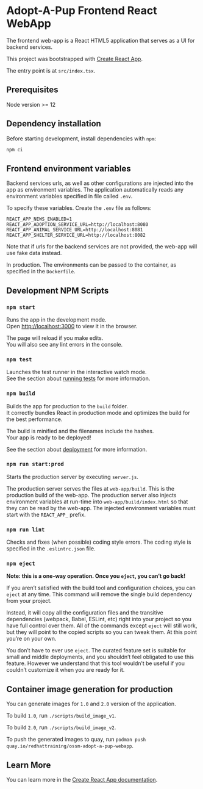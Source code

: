 # Adopt-A-Pup Frontend React WebApp

The frontend web-app is a React HTML5 application that serves as a UI for backend services.

This project was bootstrapped with [Create React App](https://github.com/facebook/create-react-app).

The entry point is at `src/index.tsx`.

## Prerequisites

Node version >= 12

## Dependency installation

Before starting development, install dependencies with `npm`:

```sh
npm ci
```

## Frontend environment variables

Backend services urls, as well as other configurations are injected into the app as environment variables.
The application automatically reads any environment variables specified in file called `.env`.

To specify these variables. Create the `.env` file as follows:

```
REACT_APP_NEWS_ENABLED=1
REACT_APP_ADOPTION_SERVICE_URL=http://localhost:8080
REACT_APP_ANIMAL_SERVICE_URL=http://localhost:8081
REACT_APP_SHELTER_SERVICE_URL=http://localhost:8082
```

Note that if urls for the backend services are not provided, the web-app will use fake data instead.

In production. The environments can be passed to the container, as specified in the `Dockerfile`.

## Development NPM Scripts

### `npm start`

Runs the app in the development mode.<br />
Open [http://localhost:3000](http://localhost:3000) to view it in the browser.

The page will reload if you make edits.<br />
You will also see any lint errors in the console.

### `npm test`

Launches the test runner in the interactive watch mode.<br />
See the section about [running tests](https://facebook.github.io/create-react-app/docs/running-tests) for more information.

### `npm build`

Builds the app for production to the `build` folder.<br />
It correctly bundles React in production mode and optimizes the build for the best performance.

The build is minified and the filenames include the hashes.<br />
Your app is ready to be deployed!

See the section about [deployment](https://facebook.github.io/create-react-app/docs/deployment) for more information.

### `npm run start:prod`

Starts the production server by executing `server.js`.

The production server serves the files at `web-app/build`. This is the production build of the web-app.
The production server also injects environment variables at run-time into `web-app/build/index.html` so that they can be read by the web-app.
The injected environment variables must start with the `REACT_APP_` prefix.

### `npm run lint`

Checks and fixes (when possible) coding style errors.
The coding style is specified in the `.eslintrc.json` file.

### `npm eject`

**Note: this is a one-way operation. Once you `eject`, you can’t go back!**

If you aren’t satisfied with the build tool and configuration choices, you can `eject` at any time. This command will remove the single build dependency from your project.

Instead, it will copy all the configuration files and the transitive dependencies (webpack, Babel, ESLint, etc) right into your project so you have full control over them. All of the commands except `eject` will still work, but they will point to the copied scripts so you can tweak them. At this point you’re on your own.

You don’t have to ever use `eject`. The curated feature set is suitable for small and middle deployments, and you shouldn’t feel obligated to use this feature. However we understand that this tool wouldn’t be useful if you couldn’t customize it when you are ready for it.

## Container image generation for production

You can generate images for `1.0` and `2.0` version of the application.

To build `1.0`, run `./scripts/build_image_v1`.

To build `2.0`, run `./scripts/build_image_v2`.

To push the generated images to quay, run `podman push quay.io/redhattraining/ossm-adopt-a-pup-webapp`.

## Learn More

You can learn more in the [Create React App documentation](https://facebook.github.io/create-react-app/docs/getting-started).
